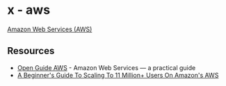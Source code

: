 # x - aws

[Amazon Web Services (AWS)](http://aws.amazon.com/)

## Resources

-   [Open Guide AWS](https://github.com/open-guides/og-aws) - Amazon Web Services — a practical guide
-   [A Beginner's Guide To Scaling To 11 Million+ Users On Amazon's AWS](http://highscalability.com/blog/2016/1/11/a-beginners-guide-to-scaling-to-11-million-users-on-amazons.html)

